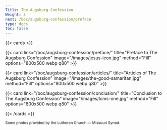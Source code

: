 ```yaml
---
Title: The Augsburg Confession
Weight: 3
next: /boc/augsburg-confession/preface
type: docs
toc: false
---
```

{{< cards >}}

  {{< card link="/boc/augsburg-confession/preface/" title="Preface to The Augsburg Confession" image="/images/jesus-icon.jpg" method="Fill" options="800x500 webp q80" >}}

  {{< card link="/boc/augsburg-confession/articles/" title="Articles of The Augsburg Confession" image="/images/the-good-samaritan.jpg" method="Fill" options="800x500 webp q80" >}}

  {{< card link="/boc/augsburg-confession/conclusion/" title="Conclusion to The Augsburg Confession" image="/images/lcms-one.jpg" method="Fill" options="800x500 webp q80" >}}

{{< /cards >}}

<small>Some photos provided by the Lutheran Church — Missouri Synod.</small>